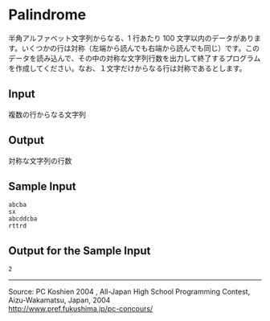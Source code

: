 # Palindrome

半角アルファベット文字列からなる、1 行あたり 100 文字以内のデータがあります。いくつかの行は対称（左端から読んでも右端から読んでも同じ）です。このデータを読み込んで、その中の対称な文字列行数を出力して終了するプログラムを作成してください。なお、１文字だけからなる行は対称であるとします。

## Input

複数の行からなる文字列

## Output

対称な文字列の行数

## Sample Input

    abcba
    sx
    abcddcba
    rttrd

## Output for the Sample Input

    2

* * *

Source: PC Koshien 2004 , All-Japan High School Programming Contest, Aizu-Wakamatsu, Japan, 2004   
<http://www.pref.fukushima.jp/pc-concours/>